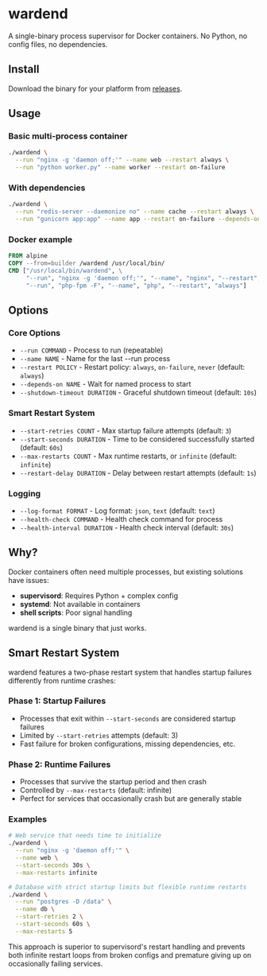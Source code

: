 # wardend

A single-binary process supervisor for Docker containers. No Python, no config files, no dependencies.

## Install

Download the binary for your platform from [releases](https://github.com/kozko2001/wardend/releases).

## Usage

### Basic multi-process container
```bash
./wardend \
  --run "nginx -g 'daemon off;'" --name web --restart always \
  --run "python worker.py" --name worker --restart on-failure
```

### With dependencies
```bash
./wardend \
  --run "redis-server --daemonize no" --name cache --restart always \
  --run "gunicorn app:app" --name app --restart on-failure --depends-on cache
```

### Docker example
```dockerfile
FROM alpine
COPY --from=builder /wardend /usr/local/bin/
CMD ["/usr/local/bin/wardend", \
     "--run", "nginx -g 'daemon off;'", "--name", "nginx", "--restart", "always", \
     "--run", "php-fpm -F", "--name", "php", "--restart", "always"]
```

## Options

### Core Options
- `--run COMMAND` - Process to run (repeatable)
- `--name NAME` - Name for the last --run process
- `--restart POLICY` - Restart policy: `always`, `on-failure`, `never` (default: `always`)
- `--depends-on NAME` - Wait for named process to start
- `--shutdown-timeout DURATION` - Graceful shutdown timeout (default: `10s`)

### Smart Restart System
- `--start-retries COUNT` - Max startup failure attempts (default: `3`)
- `--start-seconds DURATION` - Time to be considered successfully started (default: `60s`)
- `--max-restarts COUNT` - Max runtime restarts, or `infinite` (default: `infinite`)
- `--restart-delay DURATION` - Delay between restart attempts (default: `1s`)

### Logging
- `--log-format FORMAT` - Log format: `json`, `text` (default: `text`)
- `--health-check COMMAND` - Health check command for process
- `--health-interval DURATION` - Health check interval (default: `30s`)

## Why?

Docker containers often need multiple processes, but existing solutions have issues:
- **supervisord**: Requires Python + complex config
- **systemd**: Not available in containers
- **shell scripts**: Poor signal handling

wardend is a single binary that just works.

## Smart Restart System

wardend features a two-phase restart system that handles startup failures differently from runtime crashes:

### Phase 1: Startup Failures
- Processes that exit within `--start-seconds` are considered startup failures
- Limited by `--start-retries` attempts (default: 3)
- Fast failure for broken configurations, missing dependencies, etc.

### Phase 2: Runtime Failures  
- Processes that survive the startup period and then crash
- Controlled by `--max-restarts` (default: infinite)
- Perfect for services that occasionally crash but are generally stable

### Examples

```bash
# Web service that needs time to initialize
./wardend \
  --run "nginx -g 'daemon off;'" \
  --name web \
  --start-seconds 30s \
  --max-restarts infinite

# Database with strict startup limits but flexible runtime restarts
./wardend \
  --run "postgres -D /data" \
  --name db \
  --start-retries 2 \
  --start-seconds 60s \
  --max-restarts 5
```

This approach is superior to supervisord's restart handling and prevents both infinite restart loops from broken configs and premature giving up on occasionally failing services.

